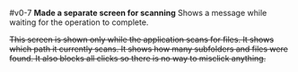 #v0-7 **Made a separate screen for scanning**
Shows a message while waiting for the operation to complete.

~~This screen is shown only while the application scans for files. It shows which path it currently scans. It shows how many subfolders and files were found. It also blocks all clicks so there is no way to misclick anything.~~